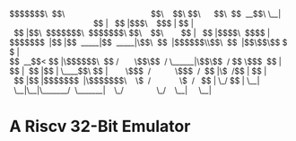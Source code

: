 <p>
$$$$$$$\  $$\                                       $$\    $$\ $$\      $$\ 
$$  __$$\ \__|                                      $$ |   $$ |$$$\    $$$ |
$$ |  $$ |$$\  $$$$$$$\  $$$$$$$\ $$\    $$\        $$ |   $$ |$$$$\  $$$$ |
$$$$$$$  |$$ |$$  _____|$$  _____|\$$\  $$  |$$$$$$\\$$\  $$  |$$\$$\$$ $$ |
$$  __$$< $$ |\$$$$$$\  $$ /       \$$\$$  / \______|\$$\$$  / $$ \$$$  $$ |
$$ |  $$ |$$ | \____$$\ $$ |        \$$$  /           \$$$  /  $$ |\$  /$$ |
$$ |  $$ |$$ |$$$$$$$  |\$$$$$$$\    \$  /             \$  /   $$ | \_/ $$ |
\__|  \__|\__|\_______/  \_______|    \_/               \_/    \__|     \__|
</p>

# A Riscv 32-Bit Emulator

